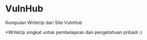 # VulnHub
Kumpulan WriteUp dari Site VulnHub

*WriteUp singkat untuk pembelajaran dan pengetahuan pribadi :)

